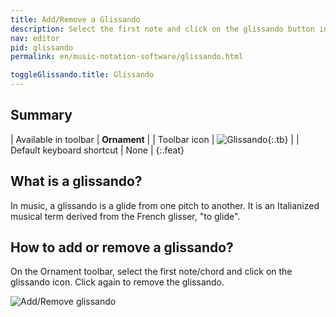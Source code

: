 ```yaml
---
title: Add/Remove a Glissando
description: Select the first note and click on the glissando button in the Ornament menu.
nav: editor
pid: glissando
permalink: en/music-notation-software/glissando.html

toggleGlissando.title: Glissando
---
```


## Summary

| Available in toolbar | **Ornament** |
| Toolbar icon | ![Glissando](https://prod.flat-cdn.com/img/icons/editorActions/glissando.svg){:.tb} |
| Default keyboard shortcut | None |
{:.feat}

## What is a glissando?

In music, a glissando is a glide from one pitch to another. It is an Italianized musical term derived from the French glisser, "to glide".

## How to add or remove a glissando?

On the Ornament toolbar, select the first note/chord and click on the glissando icon. Click again to remove the glissando.

![Add/Remove glissando](/help/assets/img/editor/glissando.gif)